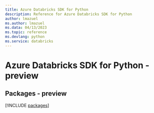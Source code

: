 ```yaml
---
title: Azure Databricks SDK for Python
description: Reference for Azure Databricks SDK for Python
author: lmazuel
ms.author: lmazuel
ms.data: 04/13/2023
ms.topic: reference
ms.devlang: python
ms.service: databricks
---
```

# Azure Databricks SDK for Python - preview
## Packages - preview
[!INCLUDE [packages](databricks-index.md)]